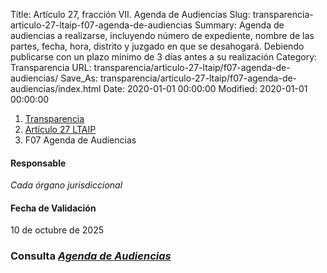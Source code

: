 Title: Artículo 27, fracción VII. Agenda de Audiencias
Slug: transparencia-articulo-27-ltaip-f07-agenda-de-audiencias
Summary: Agenda de audiencias a realizarse, incluyendo número de expediente, nombre de las partes, fecha, hora, distrito y juzgado en que se desahogará. Debiendo publicarse con un plazo mínimo de 3 días antes a su realización
Category: Transparencia
URL: transparencia/articulo-27-ltaip/f07-agenda-de-audiencias/
Save_As: transparencia/articulo-27-ltaip/f07-agenda-de-audiencias/index.html
Date: 2020-01-01 00:00:00
Modified: 2020-01-01 00:00:00


<nav aria-label="breadcrumb">
<ol class="breadcrumb">
<li class="breadcrumb-item"><a href="../../">Transparencia</a></li>
<li class="breadcrumb-item"><a href="../">Artículo 27 LTAIP</a></li>
<li class="breadcrumb-item active" aria-current="page">F07 Agenda de Audiencias</li>
</ol>
</nav>



#### Responsable

*Cada órgano jurisdiccional*


#### Fecha de Validación

10 de octubre de 2025


### Consulta [*Agenda de Audiencias*](https://www.pjecz.gob.mx/consultas/agenda-audiencias/#gsc.tab=0)